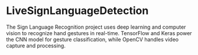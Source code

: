 # LiveSignLanguageDetection
The Sign Language Recognition project uses deep learning and computer vision to recognize hand gestures in real-time. TensorFlow and Keras power the CNN model for gesture classification, while OpenCV handles video capture and processing. 
